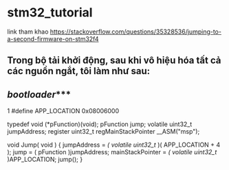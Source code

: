 # stm32_tutorial
link tham khao https://stackoverflow.com/questions/35328536/jumping-to-a-second-firmware-on-stm32f4
## Trong bộ tải khởi động, sau khi vô hiệu hóa tất cả các nguồn ngắt, tôi làm như sau:
## *******************bootloader**********************


1 #define APP_LOCATION 0x08006000

typedef void (*pFunction)(void);
pFunction jump;
volatile uint32_t jumpAddress;
register uint32_t regMainStackPointer __ASM("msp");

void Jump( void ) {
    jumpAddress = *( volatile uint32_t* )( APP_LOCATION + 4 );
    jump = ( pFunction )jumpAddress;
    mainStackPointer = *( volatile uint32_t* )APP_LOCATION;
    jump();
}
